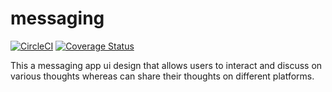 # messaging

[![CircleCI](https://circleci.com/gh/Emmanuel-Dominic/messaging/tree/main.svg?style=svg)](https://circleci.com/gh/Emmanuel-Dominic/messaging/tree/main) [![Coverage Status](https://coveralls.io/repos/github/Emmanuel-Dominic/messaging/badge.svg?branch=main)](https://coveralls.io/github/Emmanuel-Dominic/messaging?branch=main) 

This a messaging app ui design that allows users to interact and discuss on various thoughts whereas can share their thoughts on different platforms.
